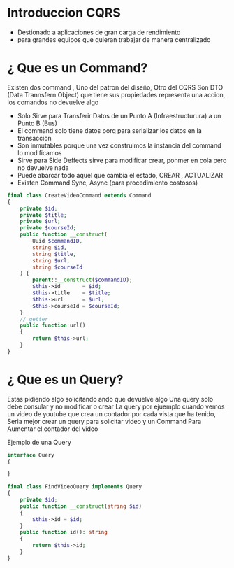 # Introduccion CQRS
- Destionado a aplicaciones de gran carga de rendimiento
- para grandes equipos que quieran trabajar de manera centralizado

# ¿ Que es un Command?
Existen dos command , Uno del patron del diseño, Otro del CQRS
Son DTO (Data Trannsfern Object) que tiene sus propiedades representa una accion, los comandos no devuelve algo
- Solo Sirve para Transferir Datos de un Punto A  (Infraestructurura) a un Punto B (Bus)
- El command solo tiene datos porq para serializar los datos en la transaccion
- Son inmutables porque una vez construimos la instancia del command lo modificamos
- Sirve para Side Deffects sirve para modificar crear, ponmer en cola pero no devuelve nada
- Puede abarcar todo aquel que cambia el estado, CREAR , ACTUALIZAR
- Existen Command Sync, Async (para procedimiento costosos)

```php
final class CreateVideoCommand extends Command
{
    private $id;
    private $title;
    private $url;
    private $courseId;
    public function __construct(
        Uuid $commandID,
        string $id,
        string $title,
        string $url,
        string $courseId
    ) {
        parent::__construct($commandID);
        $this->id       = $id;
        $this->title    = $title;
        $this->url      = $url;
        $this->courseId = $courseId;
    }
    // getter
    public function url()
    {
        return $this->url;
    }
}
```
# ¿ Que es un Query?
Estas pidiendo algo solicitando ando que devuelve algo
Una query solo debe consular y no modificar o crear
La query por ejuemplo cuando vemos un video de youtube que crea un contador por cada vista que ha tenido,
Seria mejor crear un query para solicitar video y un Command Para Aumentar el contador del video


Ejemplo de una Query
```php
interface Query
{

}

final class FindVideoQuery implements Query 
{
    private $id;
    public function __construct(string $id)
    {
        $this->id = $id;
    }
    public function id(): string
    {
        return $this->id;
    }
}
```